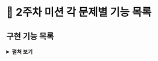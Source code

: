 # :pushpin: 2주차 미션 각 문제별 기능 목록

## 구현 기능 목록
<details>
<summary><b>펼쳐 보기</b></summary>
<div markdown="1">

### ComputerNumberGenerator
 - [x]  list에 1~9 숫자 세개를 저장하기
 - [x]  list에 중복된 수가 있는지 확인하기

### 컴퓨터 Random 수 생성
 - [x]  list에 1~9 숫자 세개를 저장하기
 - [x]  list에 중복된 수가 있는지 확인하기

### User의 Input 받기
- [x]  유저로 부터 input 받기
- [x]  input의 길이가 3인지 유효성 검사
- [x]  input이 1부터 9까지의 수인지 검사
- [x]  input에 중복 숫자가 없는지 검사

### 숫자 야구 게임 결과 출력
- [x]  볼 / 스트라이크 개수 출력하기
- [x]  일치하지 않는 경우 '낫싱' 출력하기

### 숫자 야구 게임 실행 기능
- [x]  '숫자 야구 게임을 시작합니다.' 출력
- [x]  '숫자를 입력해주세요' 출력
- [x]  3스트라이크시 게임 종료하기

### 숫자 야구 게임 반복 기능
- [x] 게임 새로 시작할 지 반복 기능


### 테스트 기능 구현

> - [x] BaseballGame 클래스 메서드 테스트
> - [x] ComputerNumberGenerator 클래스 메서드 테스트


</div>
</details>